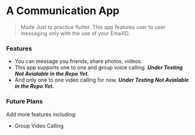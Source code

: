 # A Communication App

>Made Just to practice flutter. This app features user to user messaging 
 only with the use of your EmailID.

### Features

* You can message you friends, share photos, videos.
* This app supports one to one and group voice calling. **_Under Testing Not Avialable in the Repo Yet._**
* And only one to one video calling for now. **_Under Testing Not Avialable in the Repo Yet._**

### Future Plans

Add more features including:
* Group Video Calling 